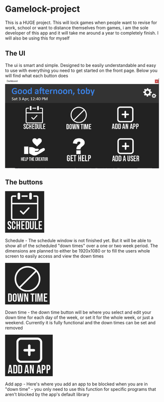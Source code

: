 # Gamelock-project
This is a HUGE project. This will lock games when people want to revise for work, school or want to distance themselves from games, i am the sole developer of this app and it will take me around a year to completely finish. I will also be using this for myself

## The UI
The ui is smart and simple. Designed to be easily understandable and easy to use with everything you need to get started on the front page. Below you will find what each button does
![](image/ui.png)

## The buttons

![](image/schedulebutton.png)

Schedule - The schedule window is not finished yet. But it will be able to show all of the scheduled "down times" over a one or two week period. The dimensions are planned to either be 1920x1080 or to fill the users whole screen to easily access and view the down times

![](image/downtimebutton.png)

Down time - the down time button will be where you select and edit your down time for each day of the week, or set it for the whole week, or just a weekend. Currently it is fully functional and the down times can be set and removed

![](image/addappbutton.png)

Add app - Here's where you add an app to be blocked when you are in "down time" - you only need to use this function for specific programs that aren't blocked by the app's default library

